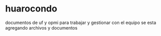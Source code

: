# huarocondo
documentos de uf y opmi para trabajar y gestionar con el equipo
se esta agregando archivos y documentos